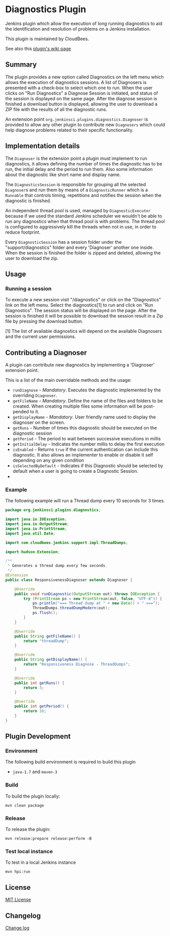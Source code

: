 # Diagnostics Plugin

Jenkins plugin which allow the execution of long running diagnostics to aid the identification and resolution of problems on a Jenkins installation.

This plugin is maintained by CloudBees.

See also this [plugin's wiki page][wiki]

## Summary

The plugin provides a new option called Diagnostics on the left menu which allows the execution of diagnostics sessions. A list of Diagnosers is presented with a check-box to select which one to run.
When the user clicks on "Run Diagnostics" a Diagnose Session is initiated, and status of the session is displayed on the same page.
After the diagnose session is finished a download button is displayed, allowing the user to download a ZIP file with the results of all the diagnostic runs.

An extension point  `org.jenkinsci.plugins.diagnostics.Diagnoser` is provided to allow any other plugin to contribute new `Diagnosers` which could help diagnose problems related to their specific functionality.

## Implementation details
The `Diagnoser` is the extension point a plugin must implement to run diagnostics, it allows defining the number of times the diagnostic has to be run, the initial delay and the period to run them. Also some information about the diagnostic like short name and display name.

The `DiagnosticsSession` is responsible for grouping all the selected `Diagnoser`s and run them by means of a `DiagnosticRunner` which is a `Runnable` that controls timing, repetitions and notifies the session when the diagnostic is finished.

An independent thread pool is used, managed by `DiagnosticExecutor` because if we used the standard Jenkins scheduler we wouldn't be able to run any diagnostics when that thread pool is with problems. The thread pool is configured to aggressively kill the threads when not in use, in order to reduce footprint.

Every `DiagnosticSession` has a session folder under the "support/diagnostics" folder and every 'Diagnoser' another one inside. When the session is finished the folder is zipped and deleted, allowing the user to download the zip.


## Usage

### Running a session

To execute a new session visit "/diagnostics" or click on the "Diagnostics" link on the left menu. Select the diagnostics[1] to run and click on "Run Diagnostics".
The session status will be displayed on the page.
After the session is finished it will be possible to download the session result in a Zip file by pressing the download button.

[1] The list of available diagnostics will depend on the available Diagnosers and the current user permissions.

## Contributing a Diagnoser
A plugin can contribute new diagnostics by implementing a 'Diagnoser' extension point.

This is a list of the main overridable methods and the usage:
* `runDiagnose` - *Mandatory*. Executes the diagnostic implemented by the overriding `Diagnoser`.
* `getFileName` - *Mandatory*. Define the name of the files and folders to be created. When creating multiple files some information will be post-pended to it.
* `getDisplayName` - *Mandatory*. User friendly name used to display the diagnoser on the screen.
* `getRuns` - Number of times this diagnostic should be executed on the diagnostic session
* `getPeriod` - The period to wait between successive executions in millis
* `getInitialDelay` - Indicates the number millis to delay the first execution
* `isEnabled` - Returns `true` if the current authentication can include this diagnostic. It also allows an implementer to enable or disable it self depending on any given condition
* `isSelectedByDefault` - Indicates if this Diagnostic should be selected by default when a user is going to create a Diagnostic Session.
*

### Example

The following example will run a Thread dump every 10 seconds for 3 times.

```Java
package org.jenkinsci.plugins.diagnostics;

import java.io.IOException;
import java.io.OutputStream;
import java.io.PrintStream;
import java.util.Date;

import com.cloudbees.jenkins.support.impl.ThreadDumps;

import hudson.Extension;

/**
 * Generates a thread dump every few seconds.
 */
@Extension
public class ResponsivenessDiagnoser extends Diagnoser {

    @Override
    public void runDiagnostic(OutputStream out) throws IOException {
        try (PrintStream ps = new PrintStream(out, false, "UTF-8")) {
            ps.println("=== Thread dump at " + new Date() + " ===");
            ThreadDumps.threadDumpModern(out);
            ps.flush();
        }
    }

    @Override
    public String getFileName() {
        return "threadDump";
    }

    @Override
    public String getDisplayName() {
        return "Responsiveness Diagnose - ThreadDumps";
    }

    @Override
    public int getRuns() {
        return 3;
    }

    @Override
    public int getPeriod() {
        return 10;
    }
}
```

## Plugin Development

### Environment

The following build environment is required to build this plugin

* `java-1.7` and `maven-3`

### Build

To build the plugin locally:

    mvn clean package

### Release

To release the plugin:

    mvn release:prepare release:perform -B

### Test local instance

To test in a local Jenkins instance

    mvn hpi:run

[wiki]: https://wiki.jenkins.io/display/JENKINS/Diagnostics+Plugin

## License
[MIT License](http://opensource.org/licenses/MIT)

## Changelog
[Change log](CHANGELOG.md)

